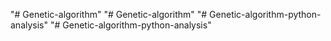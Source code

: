 "# Genetic-algorithm" 
"# Genetic-algorithm" 
"# Genetic-algorithm-python-analysis" 
"# Genetic-algorithm-python-analysis" 
